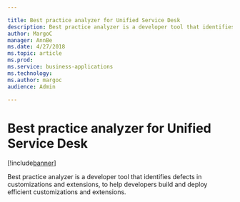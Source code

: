 ```yaml
---

title: Best practice analyzer for Unified Service Desk
description: Best practice analyzer is a developer tool that identifies defects in customizations and extensions, to help developers build and deploy efficient customizations and extensions.
author: MargoC
manager: AnnBe
ms.date: 4/27/2018
ms.topic: article
ms.prod: 
ms.service: business-applications
ms.technology: 
ms.author: margoc
audience: Admin

---
```

#  Best practice analyzer for Unified Service Desk




[!include[banner](../../../../includes/banner.md)]

Best practice analyzer is a developer tool that identifies defects in
customizations and extensions, to help developers build and deploy efficient
customizations and extensions.
